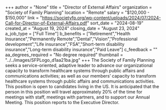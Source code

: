 +++
author = "None"
title = "Director of External Affairs"
organization = "Society of Family Planning"
location = "Remote"
salary = "$120,000 - $150,000"
link = "https://societyfp.org/wp-content/uploads/2024/07/2024-Call-for-Director-of-External-Affairs.pdf"
sort_date = "2024-08-19"
created_at = "August 19, 2024"
closing_date = "August 23, 2024"
a_job_type = ["Full Time"]
b_benefits = ["Retirement","Health Insurance","Permanently Remote","Dental","Vision","Professional development","Life insurance","FSA","Short-term disability insurance","Long-term disability insurance","Paid Leave"]
c_feedback = ""
aa_degrees_required = "No degree required"
thumbnail = "../../images/SFPLogo_d1aa21ba.jpg"
+++
The Society of Family Planning seeks a service-oriented, adaptive leader to advance our organizational capacity to transform healthcare systems through public affairs and communications activities; as well as our members’ capacity to transform healthcare systems through public affairs and communications activities. This position is open to candidates living in the US. It is anticipated that the person in this position will travel approximately 20% of the time for meetings with staff, meetings with partners, and to support our Annual Meeting. This position reports to the Executive Director.
